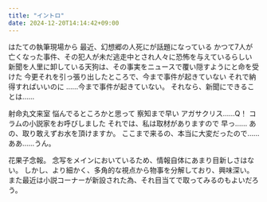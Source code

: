 ```yaml
---
title: "イントロ"
date: 2024-12-20T14:14:42+09:00
---
```

はたての執筆現場から
最近、幻想郷の人死にが話題になっている
かつて7人が亡くなった事件、その犯人が未だ逃走中とされ人々に恐怖を与えているらしい
新聞を人里に卸している天狗は、その事実をニュースで覆い隠すようにと命を受けた
今更それを引っ張り出したところで、今まで事件が起きていない
それで納得すればいいのに
……今まで事件が起きていない。
それなら、新聞にできることは……

射命丸文来室
悩んでるところかと思って
察知まで早い
アガサクリス……Q！
コラムの小説家をお呼びしました
それでは、私は取材がありますので
早っ……
あの、取り敢えずお水を頂けますか。
ここまで来るの、本当に大変だったので……
ああ……うん。

花果子念報。
念写をメインにおいているため、情報自体にあまり目新しさはない。
しかし、より細かく、多角的な視点から物事を分解しており、興味深い。
また最近は小説コーナーが新設された為、それ目当てで取ってみるのもよいだろう。
